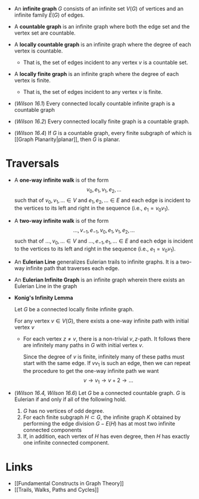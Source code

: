 * An **infinite graph** $G$ consists of an infinite set $V(G)$ of vertices and an infinite family $E(G)$ of edges.
* A **countable graph** is an infinite graph where both the edge set and the vertex set are countable.

* A **locally countable graph** is an infinite graph where the degree of each vertex is countable. 
	* That is, the set of edges incident to any vertex $v$ is a countable set.
* A **locally finite graph** is an infinite graph where the degree of each vertex is finite. 
	* That is, the set of edges incident to any vertex $v$ is finite.

* (*Wilson 16.1*) Every connected locally countable infinite graph is a countable graph
* (*Wilson 16.2*) Every connected locally finite graph is a countable graph.
* (*Wilson 16.4*) If $G$ is a countable graph, every finite subgraph of which is [[Graph Planarity|planar]], then $G$ is planar.
# Traversals
* A **one-way infinite walk** is of the form 
  $$
  v_0, e_1, v_1, e_2, \dots
  $$
  such that of $v_0, v_1, \dots \in V$ and $e_1, e_2, \dots \in E$ and each edge is incident to the vertices to its left and right in the sequence (i.e., $e_1=v_0v_1$).

* A **two-way infinite walk** is of the form 
  $$
  \dots,v_{-1},e_{-1},v_0, e_1, v_1, e_2, \dots
  $$
   such that of $\dots, v_0, \dots \in V$ and $\dots, e_{-1}, e_1, \dots \in E$ and each edge is incident to the vertices to its left and right in the sequence (i.e., $e_1=v_0v_1$).
* An **Eulerian Line** generalizes Eulerian trails to infinite graphs. It is a two-way infinite path that traverses each edge.

* An **Eulerian Infinite Graph** is an infinite graph wherein there exists an Eulerian Line in the graph

* **Konig's Infinity Lemma** 
  
  Let $G$ be a connected locally finite infinite graph.
  
  For any vertex $v\in V(G)$, there exists a one-way infinite path with initial vertex $v$
  * For each vertex $z\ne v$, there is a non-trivial $v,z$-path. It follows there are infinitely many paths in $G$ with initial vertex $v$. 
    
    Since the degree of $v$ is finite, infinitely many of these paths must start with the same edge. If $vv_1$ is such an edge, then we can repeat the procedure to get the one-way infinite path we want 
    $$
    v\to v_1 \to v+2 \to \dots
    $$

* (*Wilson 16.4, Wilson 16.6*) Let $G$ be a connected countable graph. $G$ is Eulerian if and only if all of the following hold.
  
  1. $G$ has no vertices of odd degree.
  2. For each finite subgraph $H\subset G$, the infinite graph $K$ obtained by performing the edge division $G-E(H)$ has at most two infinite connected components
  3. If, in addition, each vertex of $H$ has even degree, then $H$ has exactly one infinite connected component.


# Links
* [[Fundamental Constructs in Graph Theory]]
* [[Trails, Walks, Paths and Cycles]]